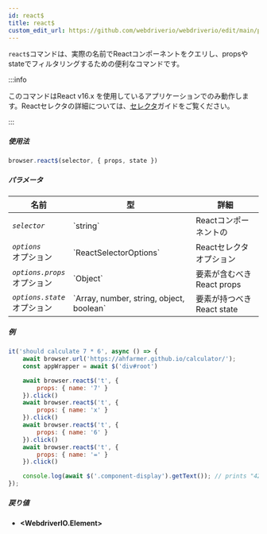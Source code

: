 ```yaml
---
id: react$
title: react$
custom_edit_url: https://github.com/webdriverio/webdriverio/edit/main/packages/webdriverio/src/commands/browser/react$.ts
---
```


`react$`コマンドは、実際の名前でReactコンポーネントをクエリし、propsやstateでフィルタリングするための便利なコマンドです。

:::info

このコマンドはReact v16.x を使用しているアプリケーションでのみ動作します。Reactセレクタの詳細については、[セレクタ](/docs/selectors#react-selectors)ガイドをご覧ください。

:::

##### 使用法

```js
browser.react$(selector, { props, state })
```

##### パラメータ

<table>
  <thead>
    <tr>
      <th>名前</th><th>型</th><th>詳細</th>
    </tr>
  </thead>
  <tbody>
    <tr>
      <td><code><var>selector</var></code></td>
      <td>`string`</td>
      <td>Reactコンポーネントの</td>
    </tr>
    <tr>
      <td><code><var>options</var></code><br /><span className="label labelWarning">オプション</span></td>
      <td>`ReactSelectorOptions`</td>
      <td>Reactセレクタオプション</td>
    </tr>
    <tr>
      <td><code><var>options.props</var></code><br /><span className="label labelWarning">オプション</span></td>
      <td>`Object`</td>
      <td>要素が含むべきReact props</td>
    </tr>
    <tr>
      <td><code><var>options.state</var></code><br /><span className="label labelWarning">オプション</span></td>
      <td>`Array<any>, number, string, object, boolean`</td>
      <td>要素が持つべきReact state</td>
    </tr>
  </tbody>
</table>

##### 例

```js title="pause.js"
it('should calculate 7 * 6', async () => {
    await browser.url('https://ahfarmer.github.io/calculator/');
    const appWrapper = await $('div#root')

    await browser.react$('t', {
        props: { name: '7' }
    }).click()
    await browser.react$('t', {
        props: { name: 'x' }
    }).click()
    await browser.react$('t', {
        props: { name: '6' }
    }).click()
    await browser.react$('t', {
        props: { name: '=' }
    }).click()

    console.log(await $('.component-display').getText()); // prints "42"
});
```

##### 戻り値

- **&lt;WebdriverIO.Element&gt;**